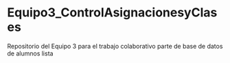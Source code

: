 # Equipo3_ControlAsignacionesyClases
Repositorio del Equipo 3 para el trabajo colaborativo 
parte de base de datos de alumnos lista 
